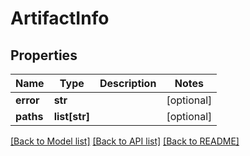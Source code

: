 # ArtifactInfo

## Properties
Name | Type | Description | Notes
------------ | ------------- | ------------- | -------------
**error** | **str** |  | [optional] 
**paths** | **list[str]** |  | [optional] 

[[Back to Model list]](../README.md#documentation-for-models) [[Back to API list]](../README.md#documentation-for-api-endpoints) [[Back to README]](../README.md)

